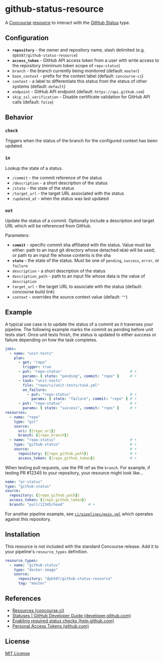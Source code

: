 # github-status-resource

A [Concourse](http://concourse.ci/) [resource](http://concourse.ci/resources.html) to interact with the [GitHub Status](https://developer.github.com/v3/repos/statuses/) type.

## Configuration

 * **`repository`** - the owner and repository name, slash delimited (e.g. `dpb587/github-status-resource`)
 * **`access_token`** - GitHub API access token from a user with write access to the repository (minimum token scope of `repo:status`)
 * `branch` - the branch currently being monitored (default: `master`)
 * `base_context` - prefix for the context label (default: `concourse-ci`)
 * `context` - a label to differentiate this status from the status of other systems (default: `default`)
 * `endpoint` - GitHub API endpoint (default: `https://api.github.com`)
 * `skip_ssl_verification` - Disable certificate validation for GitHub API calls (default: `false`)

## Behavior

### `check`

Triggers when the status of the branch for the configured context has been updated.

### `in`

Lookup the state of a status.

 * `/commit` - the commit reference of the status
 * `/description` - a short description of the status
 * `/state` - the state of the status
 * `/target_url` - the target URL associated with the status
 * `/updated_at` - when the status was last updated

### `out`

Update the status of a commit. Optionally include a description and target URL which will be referenced from GitHub.

Parameters:

 * **`commit`** - specific commit sha affiliated with the status. Value must be either: path to an input git directory whose detached `HEAD` will be used; or path to an input file whose contents is the sha
 * **`state`** - the state of the status. Must be one of `pending`, `success`, `error`, or `failure`
 * `description` - a short description of the status
 * `description_path` - path to an input file whose data is the value of `description`
 * `target_url` - the target URL to associate with the status (default: concourse build link)
 * `context` - overrides the source context value (default: `""`)

## Example

A typical use case is to update the status of a commit as it traverses your pipeline. The following example marks the commit as pending before unit tests start. Once unit tests finish, the status is updated to either success or failure depending on how the task completes.

```yaml
jobs:
  - name: "unit-tests"
    plan:
      - get: "repo"
        trigger: true
      - put: "repo-status"                               # +
        params: { state: "pending", commit: "repo" }     # +
      - task: "unit-tests"
        file: "repo/ci/unit-tests/task.yml"
        on_failure:
          - put: "repo-status"                           # +
            params: { state: "failure", commit: "repo" } # +
      - put: "repo-status"                               # +
        params: { state: "success", commit: "repo" }     # +
resources:
  - name: "repo"
    type: "git"
    source:
      uri: {{repo_uri}}
      branch: {{repo_branch}}
  - name: "repo-status"                                  # +
    type: "github-status"                                # +
    source:                                              # +
      repository: {{repo_github_path}}                   # +
      access_token: {{repo_github_token}}                # +
```

When testing pull requests, use the PR ref as the `branch`. For example, if testing PR #12345 to your repository, your resource might look like...

```yaml
name: "pr-status"
type: "github-status"
source:
  repository: {{repo_github_path}}
  access_token: {{repo_github_token}}
  branch: "pull/12345/head"           # +
```

For another pipeline example, see [`ci/pipelines/main.yml`](ci/pipelines/main.yml) which operates against this repository.

## Installation

This resource is not included with the standard Concourse release. Add it to your pipeline's `resource_types` definition.

```yaml
resource_types:
  - name: "github-status"
    type: "docker-image"
    source:
      repository: "dpb587/github-status-resource"
      tag: "master"
```

## References

 * [Resources (concourse.ci)](https://concourse.ci/resources.html)
 * [Statuses | GitHub Developer Guide (developer.github.com)](https://developer.github.com/v3/repos/statuses/)
 * [Enabling required status checks (help.github.com)](https://help.github.com/articles/enabling-required-status-checks/)
 * [Personal Access Tokens (github.com)](https://github.com/settings/tokens)

## License

[MIT License](./LICENSE)
